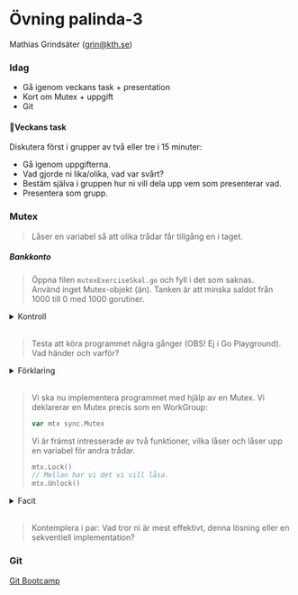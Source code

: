 # **Övning palinda-3**
Mathias Grindsäter (grin@kth.se)

### **Idag**
* Gå igenom veckans task + presentation
* Kort om Mutex + uppgift
* Git

#### 💬**Veckans task**

Diskutera först i grupper av två eller tre i 15 minuter:
* Gå igenom uppgifterna.
* Vad gjorde ni lika/olika, vad var svårt?
* Bestäm själva i gruppen hur ni vill dela upp vem som presenterar vad.
* Presentera som grupp.

### **Mutex**
> Låser en variabel så att olika trådar får tillgång en i taget.

##### **Bankkonto**
> Öppna filen `mutexExerciseSkal.go` och fyll i det som saknas.\
> Använd inget Mutex-objekt (än). Tanken är att minska
> saldot från 1000 till 0 med 1000 gorutiner.


<details>
<summary>Kontroll</summary>
<br>

```go
func incrementBalance(s *bankAccount, wg *sync.WaitGroup) {
    (*s).balance = (*s).balance - 1
    wg.Done()
}

/*
 * For each Goroutine we want to decrement the balance
 * by 1.
 */
func main() {
    numOfGoroutines := 1000
    myAccount := bankAccount{"Handelsbanken", 1000}
    var w sync.WaitGroup
    for i := 0; i < numOfGoroutines; i++ {
        w.Add(1)
        go incrementBalance(&myAccount, &w)
    }
    w.Wait()
    fmt.Println(myAccount.balance)
}
```
</details>
<br>

>Testa att köra programmet några gånger (OBS! Ej i Go Playground). Vad händer och varför?

<details>
<summary>Förklaring</summary>
<br>

>Vi får olika slutsaldon vid varje körning. Detta eftersom
> gorutinerna inte väntar på varandra.

</details>
<br>

>Vi ska nu implementera programmet med hjälp av en Mutex.
> Vi deklarerar en Mutex precis som en WorkGroup:
>```go
>var mtx sync.Mutex
>```
>Vi är främst intresserade av två funktioner, vilka låser och låser upp
> en variabel för andra trådar.
> ```go
> mtx.Lock()
> // Mellan har vi det vi vill låsa.
> mtx.Unlock()
>```

<details>
<summary>Facit</summary>
<br>

```go
func incrementBalance(s *bankAccount, wg *sync.WaitGroup, mtx *sync.Mutex) {
	mtx.Lock()
	(*s).balance = (*s).balance - 1
	mtx.Unlock()
	wg.Done()
}

/*
* For each Goroutine we want to decrement the balance
* by 1.
 */
func main() {
	numOfGoroutines := 1000
	myAccount := bankAccount{"Handelsbanken", 1000}
	var w sync.WaitGroup
	var m sync.Mutex
	for i := 0; i < numOfGoroutines; i++ {
		w.Add(1)
		go incrementBalance(&myAccount, &w, &m)
	}
	w.Wait()
	fmt.Println(myAccount.balance)
}

```
</details>
<br>

>Kontemplera i par: Vad tror ni är mest effektivt, denna lösning eller 
>en sekventiell implementation?

### **Git**
[Git Bootcamp](https://github.com/eeegl/inda22/blob/main/palinda-3/git-tutorial.md)



